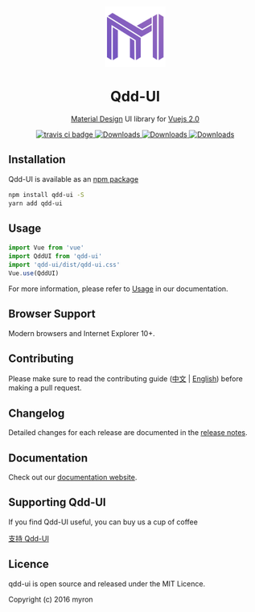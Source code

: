
<p align="center">
  <a href="https://qdd-ui.org" target="_blank">
    <img width="120" src="./demo/icon_logo.png">
  </a>
</p>

<h1 align="center">Qdd-UI</h1>

<p align="center">
  <a href="https://material.io/">Material Design</a>
  UI library for <a href="https://vuejs.org/">Vuejs 2.0</a>
</p>

<p align="center">
  <a href="https://travis-ci.org/qddui/qdd-ui">
    <img src="https://img.shields.io/travis/qddui/qdd-ui.svg" alt="travis ci badge">
  </a>
  <a href="https://www.npmjs.org/package/qdd-ui">
    <img src="https://img.shields.io/npm/v/qdd-ui.svg" alt="Downloads">
  </a>
  <a href="https://npmjs.org/package/qdd-ui">
    <img src="https://img.shields.io/npm/dm/qdd-ui.svg" alt="Downloads">
  </a>
  <a href="https://gitter.im/qdd-ui/qdd-ui?utm_source=badge&utm_medium=badge&utm_campaign=pr-badge&utm_content=badge">
    <img src="https://badges.gitter.im/qdd-ui/qdd-ui.svg" alt="Downloads">
  </a>
</p>

## Installation

Qdd-UI is available as an [npm package](https://www.npmjs.com/package/qdd-ui)

```bash
npm install qdd-ui -S
yarn add qdd-ui
```

## Usage

```javascript
import Vue from 'vue'
import QddUI from 'qdd-ui'
import 'qdd-ui/dist/qdd-ui.css'
Vue.use(QddUI)
```

For more information, please refer to [Usage](https://qdd-ui.org/#/zh-CN/usage) in our documentation.

## Browser Support

Modern browsers and Internet Explorer 10+.

## Contributing

Please make sure to read the contributing guide ([中文](https://qdd-ui.org/#/zh-CN/contributing) | [English](https://qdd-ui.org/#/en-US/contributing)) before making a pull request.

## Changelog

Detailed changes for each release are documented in the [release notes](https://qdd-ui.org/#/zh-CN/changelog).

## Documentation

Check out our [documentation website](https://qdd-ui.org).

## Supporting Qdd-UI

If you find Qdd-UI useful, you can buy us a cup of coffee

[支持 Qdd-UI](https://qdd-ui.org/#/zh-CN/support)

## Licence

qdd-ui is open source and released under the MIT Licence.

Copyright (c) 2016 myron
